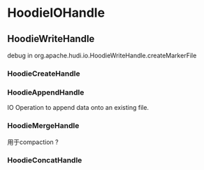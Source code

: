 # HoodieIOHandle
## HoodieWriteHandle
debug in 
org.apache.hudi.io.HoodieWriteHandle.createMarkerFile
### HoodieCreateHandle

### HoodieAppendHandle
 IO Operation to append data onto an existing file.
 
### HoodieMergeHandle
用于compaction ?

### HoodieConcatHandle